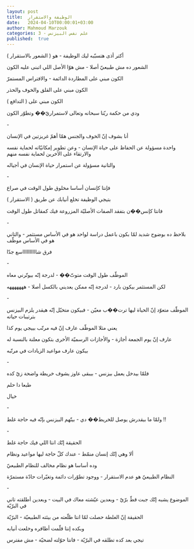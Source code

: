 ```yaml
---
layout: post
title:  الوظيفة والاستقرار
date:   2024-04-10T00:00:01+03:00
author: Mahmoud Marzouk
categories: 3 - علم نفس البيزنس
published:  true
---
```

أكتر أذى هتسبّبه ليك الوظيفة - هو ( الشعور بالاستقرار )

الشعور ده مش طبيعيّ أصلا - مش هوّا الأصل اللي اتبنى عليه
الكون

الكون مبني على المطاردة الدائمة - والافتراس المستمرّ

الكون مبني على القلق والخوف والحذر

الكون مبني على ( التدافع )

ودي من حكمة ربّنا سبحانه وتعالى لاستمراريّ�� وتطوّر الكون

\-

أنا بشوف إنّ الخوف والجنس همّا أهمّ غريزتين في الإنسان

واحدة مسؤولة عن الحفاظ على حياة الإنسان - وعن تطوير إمكانيّاته لحماية
نفسه والارتقاء على الآخرين لحماية نفسه منهم

والتانية مسؤولة عن استمرار حياة الإنسان في أجياله

\-

فإنتا كإنسان أساسا مخلوق طول الوقت في صراع

بتيجي الوظيفة تخلع أنيابك عن طريق ( الاستقرار )

فانتا كإنس��ن بتفقد الصفات الأصليّة المزروعة فيك كمقاتل طول
الوقت

\-

بلاحظ ده بوضوح شديد لمّا بكون باعمل دراسة لواحد هو في الأساس مستثمر -
والتاني هو في الأساس موظّف

فرق شااااااااااسع جدّا

\-

الموظّف طول الوقت متوتّ�� - لدرجة إنّه بيوتّرني معاه

لكن المستثمر بيكون بارد - لدرجة إنّه ممكن يعديني بالكسل أصلا -
هههههههه

\-

الموظّف متعوّد إنّ الحياة ليها ترت��ب معيّن - فبيكون متخيّل إنّه هيقدر يلزم
البيزنس بترتيبات حياته

يعني مثلا الموظّف عارف إنّ فيه مرتّب بييجي يوم كذا

عارف إنّ يوم الجمعة أجازة - والأجازات الرسميّة الأخرى بتكون معلنة بالنسبة
له

بيكون عارف مواعيد الزيادات في مرتّبه

\-

فلمّا بيدخل يعمل بيزنس - بيبقى عاوز يشوف خريطة واضحة زيّ كده

طبعا دا حلم

خيال

\-

ولمّا ما بيقدرش يوصل للخريط�� دي - بيتّهم البيزنس بإنّه فيه حاجة
غلط !!

\-

الحقيقة إنّك انتا اللي فيك حاجة غلط

ألا وهي إنّك إنسان منمّط - عندك كلّ حاجة ليها مواعيد ونظام

وده أساسا هو نظام مخالف للنظام الطبيعيّ

النظام الطبيعيّ هو عدم الاستقرار - ووجود تطوّرات دائمة وتغيّرات حادّة
مستمرّة

\-

الموضوع يشبه إنّك جبت قطّ برّيّ - وبعدين عيّشته معاك في البيت - وبعدين
أطلقته تاني في البرّيّة

الحقيقة إنّ الغلطة حصلت لمّا انتا طلّعته من بيئته الطبيعيّة -
البرّيّة

وبكده إنتا قلّمت أظافره وخلعت أنيابه

تيجي بعد كده تطلقه في البرّيّة - فانتا حوّلته لضحيّة - مش مفترس
